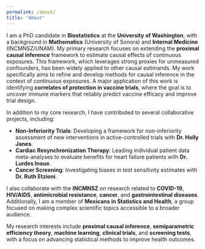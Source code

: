 ```yaml
---
permalink: /about/
title: "About"
---
```


I am a PhD candidate in **Biostatistics** at the **University of Washington**, with a background in **Mathematics** (University of Sonora) and **Internal Medicine** (INCMNSZ/UNAM). My primary research focuses on extending the **proximal causal inference** framework to estimate causal effects of continuous exposures. This framework, which leverages strong proxies for unmeasured confounders, has been widely applied to other causal estimands. My work specifically aims to refine and develop methods for causal inference in the context of continuous exposures. A major application of this work is identifying **correlates of protection in vaccine trials**, where the goal is to uncover immune markers that reliably predict vaccine efficacy and improve trial design.

In addition to my core research, I have contributed to several collaborative projects, including:

- **Non-Inferiority Trials**: Developing a framework for non-inferiority assessment of new interventions in active-controlled trials with **Dr. Holly Janes**.
- **Cardiac Resynchronization Therapy**: Leading individual patient data meta-analyses to evaluate benefits for heart failure patients with **Dr. Lurdes Inoue**.
- **Cancer Screening**: Investigating biases in test sensitivity estimates with **Dr. Ruth Etzioni**.

I also collaborate with the **INCMNSZ** on research related to **COVID-19**, **HIV/AIDS**, **antimicrobial resistance**, **cancer**, and **gastrointestinal diseases**. Additionally, I am a member of **Mexicans in Statistics and Health**, a group focused on making complex scientific topics accessible to a broader audience.

My research interests include **proximal causal inference**, **semiparametric efficiency theory**, **machine learning**, **clinical trials**, and **screening tests**, with a focus on advancing statistical methods to improve health outcomes.
